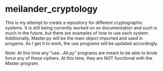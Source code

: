# meilander_cryptology

This is my attempt to create a repository for different cryptographic systems.
It is still being currently worked on so documentation and such is much in the
future, but there are examples of how to use each system. Additionally, 
Master.py will be the main object imported and used in progams. As I get it to 
work, the use programs will be updated accordingly.

Note: At this time any "use...All.py" programs are meant to be able to brute 
force any of these ciphers. At this time, they are NOT functional with the 
Master program.
